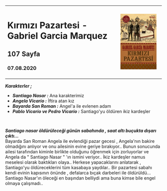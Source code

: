 

<table><tr>
<td align="left"> 

# Kırmızı Pazartesi - Gabriel Garcia Marquez
## 107 Sayfa
### 07.08.2020

  
</td>
<td> 
  <p align="center" style="padding: 10px">
    <img alt="Bir-Delinin-Hatıra-Defteri" src="../images/01_kirmizi_pazartesi.jpg" width="250">
    <br>
    
  </p> 
</td>

</tr></table>

***Karakterler ;***
- ***Santiago Nasar :*** Ana karakterimiz
- ***Angela Vicario :*** İftira atan kız
- ***Bayarda San Roman :*** Angel'a ile evlenen adam
- ***Pablo Vicario ve Pedro Vicario :*** Santiago'yu öldüren ikiz kardeşler

<br>


***Santiago nasar öldürüleceği günün sabahında , saat altı buçukta dışarı çıktı...*** <br> Bayarda San Roman Angela ile evlendiği pazar gecesi , Angela'nın  bakire olmadığını anlıyor ve onu ailesinin evine geriye bırakıyor.. Bunun sonucunda ailesi tarafından kiminle birlikte olduğunu öğrenmek için zorluyorlar ve Angela da " Santiago Nasar " 'ın ismini veriyor.. İkiz kardeşler namus meselesi olarak baktıkları olaya.. Herkese yapacaklarını anlatarak , Santiago'yu öldüreceklerini tüm kasabaya yaydılar.. Bir pazartesi sabahı kendi evinin kapısının önünde , defalarca bıçak darbeleri ile öldürüldü... Santiago Nasar'ın öleceği en başından belliydi ama buna kimse bile engel olmaya çalışmadı.. 




